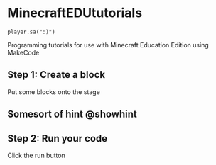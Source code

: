 # MinecraftEDUtutorials

```blocks
player.sa(":)")
```


Programming tutorials for use with Minecraft Education Edition using MakeCode

## Step 1: Create a block

Put some blocks onto the stage

## Somesort of hint @showhint

## Step 2: Run your code

Click the run button
